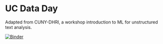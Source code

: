 # UC Data Day
Adapted from CUNY-DHRI, a workshop introduction to ML for unstructured text analysis. 

[![Binder](https://mybinder.org/badge_logo.svg)](https://mybinder.org/v2/gh/ErinEMcC/Workshop/master)
